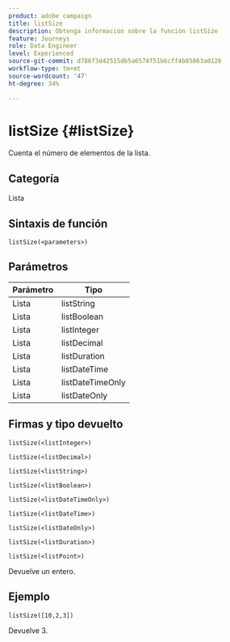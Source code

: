 ```yaml
---
product: adobe campaign
title: listSize
description: Obtenga información sobre la función listSize
feature: Journeys
role: Data Engineer
level: Experienced
source-git-commit: d786f3d42515d65a6574f51b6cff4b85063a0126
workflow-type: tm+mt
source-wordcount: '47'
ht-degree: 34%

---
```


# listSize {#listSize}

Cuenta el número de elementos de la lista.

## Categoría

Lista

## Sintaxis de función

`listSize(<parameters>)`

## Parámetros

| Parámetro | Tipo |
|-----------|------------------|
| Lista | listString |
| Lista | listBoolean |
| Lista | listInteger |
| Lista | listDecimal |
| Lista | listDuration |
| Lista | listDateTime |
| Lista | listDateTimeOnly |
| Lista | listDateOnly |

## Firmas y tipo devuelto

`listSize(<listInteger>)`

`listSize(<listDecimal>)`

`listSize(<listString>)`

`listSize(<listBoolean>)`

`listSize(<listDateTimeOnly>)`

`listSize(<listDateTime>)`

`listSize(<listDateOnly>)`

`listSize(<listDuration>)`

`listSize(<listPoint>)`

Devuelve un entero.

## Ejemplo

`listSize([10,2,3])`

Devuelve 3.
